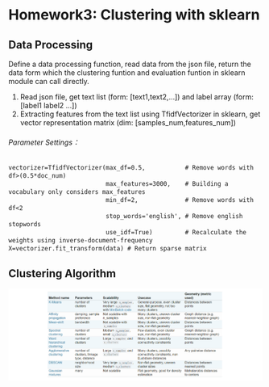 # Homework3: Clustering with sklearn
## Data Processing
Define a data processing function, read data from the json file, return the data form which the clustering funtion and evaluation funtion 
in sklearn module can call directly.<br>
1. Read json file, get text list (form: [text1,text2,...]) and label array (form: [label1 label2 ...])<br>
2. Extracting features from the text list using TfidfVectorizer in sklearn, get vector representation matrix (dim: [samples_num,features_num])
###### Parameter Settings：
    vectorizer=TfidfVectorizer(max_df=0.5,           # Remove words with df>(0.5*doc_num)
                               max_features=3000,    # Building a vocabulary only considers max_features
                               min_df=2,             # Remove words with df<2
                               stop_words='english', # Remove english stopwords 
                               use_idf=True)         # Recalculate the weights using inverse-document-frequency
    X=vectorizer.fit_transform(data) # Return sparse matrix
## Clustering Algorithm
![](https://github.com/QiannanCheng/201834858ChengQiannan/blob/master/Homework3/Pictures/ClusteringAlgorithm.png)
